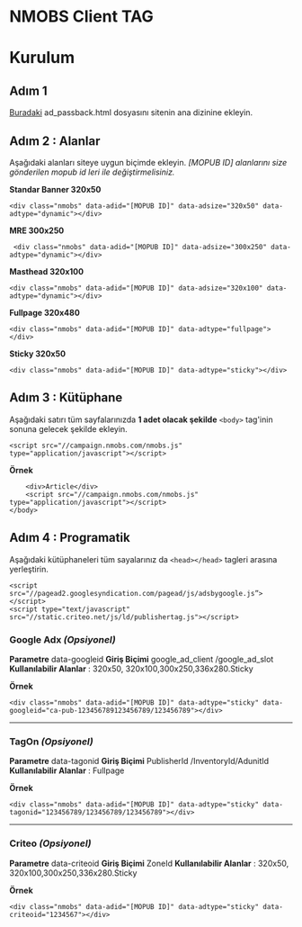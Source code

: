 NMOBS Client TAG
===================


# Kurulum


## Adım 1

[Buradaki](https://github.com/NMOBS/nmobs-client-js/blob/master/dist/ad_passback.html) ad_passback.html dosyasını sitenin ana dizinine ekleyin.

## Adım 2 : Alanlar

Aşağıdaki alanları siteye uygun biçimde ekleyin.
*[MOPUB ID] alanlarını size gönderilen mopub id leri ile değiştirmelisiniz.*

**Standar Banner 320x50**

	<div class="nmobs" data-adid="[MOPUB ID]" data-adsize="320x50" data-adtype="dynamic"></div>

**MRE 300x250**

	 <div class="nmobs" data-adid="[MOPUB ID]" data-adsize="300x250" data-adtype="dynamic"></div>

**Masthead 320x100**

	<div class="nmobs" data-adid="[MOPUB ID]" data-adsize="320x100" data-adtype="dynamic"></div>

**Fullpage 320x480**

	<div class="nmobs" data-adid="[MOPUB ID]" data-adtype="fullpage"></div>

**Sticky 320x50**

	<div class="nmobs" data-adid="[MOPUB ID]" data-adtype="sticky"></div>

## Adım 3 : Kütüphane

Aşağıdaki satırı tüm sayfalarınızda **1 adet olacak şekilde** `<body>` tag'inin sonuna gelecek şekilde ekleyin.

    <script src="//campaign.nmobs.com/nmobs.js" type="application/javascript"></script>

**Örnek**

	    <div>Article</div>
	    <script src="//campaign.nmobs.com/nmobs.js" type="application/javascript"></script>
    </body>


## Adım 4 : Programatik

Aşağıdaki kütüphaneleri tüm sayalarınız da `<head></head>` tagleri arasına yerleştirin.

    <script src="//pagead2.googlesyndication.com/pagead/js/adsbygoogle.js”></script>
    <script type="text/javascript" src="//static.criteo.net/js/ld/publishertag.js"></script>

### **Google Adx** *(Opsiyonel)*

**Parametre**  data-googleid
**Giriş Biçimi**  google_ad_client /google_ad_slot
**Kullanılabilir Alanlar** : 320x50, 320x100,300x250,336x280.Sticky

**Örnek**

	<div class="nmobs" data-adid="[MOPUB ID]" data-adtype="sticky" data-googleid="ca-pub-123456789123456789/123456789"></div>


----------


### **TagOn** *(Opsiyonel)*

**Parametre**  data-tagonid
**Giriş Biçimi**  PublisherId /InventoryId/AdunitId
**Kullanılabilir Alanlar** : Fullpage

**Örnek**

    <div class="nmobs" data-adid="[MOPUB ID]" data-adtype="sticky" data-tagonid="123456789/123456789/123456789"></div>

----------


### **Criteo** *(Opsiyonel)*

**Parametre**  data-criteoid
**Giriş Biçimi**  ZoneId
**Kullanılabilir Alanlar** : 320x50, 320x100,300x250,336x280.Sticky

**Örnek**

    <div class="nmobs" data-adid="[MOPUB ID]" data-adtype="sticky" data-criteoid="1234567"></div>

